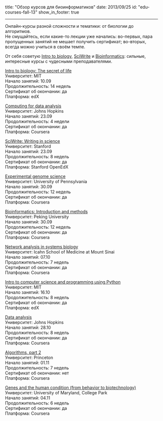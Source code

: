 title: "Обзор курсов для биоинформатиков"
date: 2013/09/25
id: "edu-courses-fall-13"
show_in_footer: true

---

Онлайн-курсы разной сложности и тематики: от биологии до алгоритмов.  
Не смущайтесь, если какие-то лекции уже начались: во-первых, пара пропущенных
занятий не мешает получить сертификат; во-вторых, всегда можно учиться в
своём темпе.

От себя советую [Intro to
biology](https://www.edx.org/course/mit/7-00x/introduction-biology-secret-life/1014),
[SciWrite](https://class.stanford.edu/courses/Medicine/SciWrite/Fall2013/about)
и [Bioinformatics](https://www.coursera.org/course/pkubioinfo): сильные,
интересные курсы с чудесными преподавателями.

[Intro to biology: The secret of
life](https://www.edx.org/course/mit/7-00x/introduction-biology-secret-life/1014)  
Университет: MIT  
Начало занятий: 10.09  
Продолжительность: 14 недель  
Сертификат об окончании: да  
Платформа: edX

[Computing for data analysis](https://www.coursera.org/course/compdata)  
Университет: Johns Hopkins  
Начало занятий: 23.09  
Продолжительность: 4 недели  
Сертификат об окончании: да  
Платформа: Coursera

[SciWrite: Writing in
science](https://class.stanford.edu/courses/Medicine/SciWrite/Fall2013/about)  
Университет: Stanford  
Начало занятий: 23.09  
Продолжительность: 8 недель  
Сертификат об окончании: да  
Платформа: Stanford OpenEdX

[Experimental genome science](https://www.coursera.org/course/genomescience)  
Университет: University of Pennsylvania  
Начало занятий: 30.09  
Продолжительность: 12 недель  
Сертификат об окончании: да  
Платформа: Coursera

[Bioinformatics: Introduction and
methods](https://www.coursera.org/course/pkubioinfo)  
Университет: Peking University  
Начало занятий: 30.09  
Продолжительность: 12 недель  
Сертификат об окончании: да  
Платформа: Coursera

[Network analysis in systems biology](https://www.coursera.org/course/netsysbio)  
Университет: Icahn School of Medicine at Mount Sinai  
Начало занятий: 07.10  
Продолжительность: 7 недель  
Сертификат об окончании: да  
Платформа: Coursera

[Intro to computer science and programming using
Python](https://www.edx.org/course/mit/6-00-1x/introduction-computer-science/1122)  
Университет: MIT  
Начало занятий: 16.10  
Продолжительность: 8 недель  
Сертификат об окончании: да  
Платформа: edX

[Data analysis](https://www.coursera.org/course/dataanalysis)  
Университет: Johns Hopkins  
Начало занятий: 28.10  
Продолжительность: 8 недель  
Сертификат об окончании: да  
Платформа: Coursera

[Algorithms, part 2](https://www.coursera.org/course/algs4partII)  
Университет: Princeton  
Начало занятий: 01.11  
Продолжительность: 7 недель  
Сертификат об окончании: нет  
Платформа: Coursera

[Genes and the human condition (from behavior to
biotechnology)](https://www.coursera.org/course/genes)  
Университет: University of Maryland, College Park  
Начало занятий: 04.11  
Продолжительность: 6 недель  
Сертификат об окончании: да  
Платформа: Coursera

